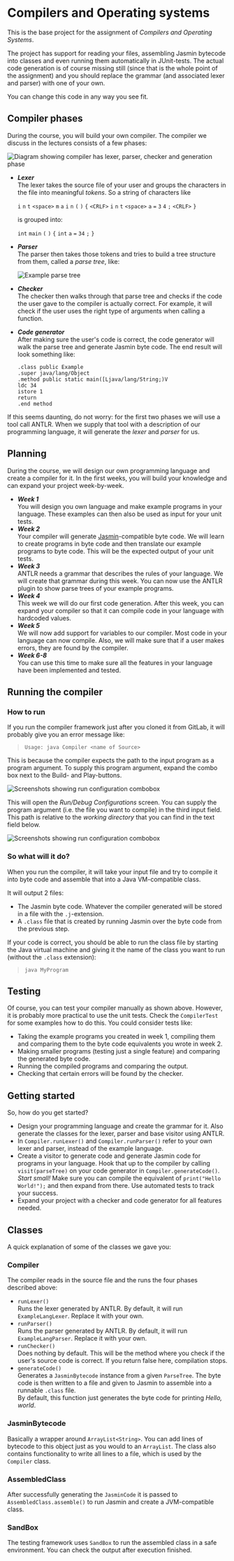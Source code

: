 # Compilers and Operating systems

This is the base project for the assignment of *Compilers and Operating Systems*.

The project has support for reading your files, assembling Jasmin bytecode into classes and even 
running them automatically in JUnit-tests. The actual code generation is of course missing still 
(since that is the whole point of the assignment) and you should replace the grammar (and associated
lexer and parser) with one of your own.

You can change this code in any way you see fit.

## Compiler phases

During the course, you will build your own compiler. The compiler we discuss in the lectures
consists of a few phases:

![Diagram showing compiler has lexer, parser, checker and generation phase](doc/readme/compiler-phases.png)

* ***Lexer***\
  The lexer takes the source file of your user and groups the characters in the file
  into meaningful *tokens*. So a string of characters like

   `i` `n` `t` `<space>` `m` `a` `i` `n` `(` `)` `{` `<CRLF>` `i` `n` `t` `<space>` `a` `=` `3` `4` `;`
   `<CRLF>` `}`
   
   is grouped into:
   
   `int` `main` `(` `)` `{` `int` `a` `=` `34` `;` `}`

* ***Parser***\
  The parser then takes those tokens and tries to build a tree structure from them, 
  called a *parse tree*, like: 
  
  ![Example parse tree](doc/readme/parsetree.png)
  
* ***Checker***\
  The checker then walks through that parse tree and checks if the code the user gave
  to the compiler is actually correct. For example, it will check if the user uses the right type
  of arguments when calling a function.

* ***Code generator***\
  After making sure the user's code is correct, the code generator will walk
  the parse tree and generate Jasmin byte code. The end result will look something like:
  
  ```
  .class public Example
  .super java/lang/Object
  .method public static main([Ljava/lang/String;)V
  ldc 34
  istore 1
  return
  .end method
  ```

If this seems daunting, do not worry: for the first two phases we will use a tool call ANTLR. When
we supply that tool with a description of our programming language, it will generate the *lexer* and
*parser* for us.

## Planning

During the course, we will design our own programming language and create a compiler for it. In the
first weeks, you will build your knowledge and can expand your project week-by-week.

* ***Week 1***\
  You will design you own language and make example programs in your language. These
  examples can then also be used as input for your unit tests.
* ***Week 2***\
  Your compiler will generate [Jasmin](http://jasmin.sourceforge.net)-compatible byte
  code. We will learn to create programs in byte code and then translate our example programs to
  byte code. This will be the expected output of your unit tests.
* ***Week 3***\
  ANTLR needs a grammar that describes the rules of your language. We will create that
  grammar during this week. You can now use the ANTLR plugin to show parse trees of your example
  programs.
* ***Week 4***\
  This week we will do our first code generation. After this week, you can expand your
  compiler so that it can compile code in your language with hardcoded values.
* ***Week 5***\
  We will now add support for variables to our compiler. Most code in your language
  can now compile. Also, we will make sure that if a user makes errors, they are found by the
  compiler.
* ***Week 6-8***\
  You can use this time to make sure all the features in your language have been
  implemented and tested.

## Running the compiler

### How to run

If you run the compiler framework just after you cloned it from GitLab, it will probably give you
an error message like:

> ``Usage: java Compiler <name of Source>``
 
This is because the compiler expects the path to the input program as a program argument. To supply
this program argument, expand the combo box next to the Build- and Play-buttons.

![Screenshots showing run configuration combobox](doc/readme/runconfig1.png)

This will open the *Run/Debug Configurations* screen. You can supply the program argument (i.e. the
file you want to compile) in the third input field. This path is relative to the *working directory*
that you can find in the text field below.

![Screenshots showing run configuration combobox](doc/readme/runconfig2.png)

### So what will it do?

When you run the compiler, it will take your input file and try to compile it into byte code and
assemble that into a Java VM-compatible class.

It will output 2 files:

* The Jasmin byte code. Whatever the compiler generated will be stored in a file with the
  `.j`-extension.
* A `.class` file that is created by running Jasmin over the byte code from the previous step.

If your code is correct, you should be able to run the class file by starting the Java virtual
machine and giving it the name of the class you want to run (without the `.class` extension):

> `java MyProgram`

## Testing

Of course, you can test your compiler manually as shown above. However, it is probably more practical
to use the unit tests. Check the `CompilerTest` for some examples how to do this. You could consider
tests like:

* Taking the example programs you created in week 1, compiling them and comparing them to the
  byte code equivalents you wrote in week 2.
* Making smaller programs (testing just a single feature) and comparing the generated byte code.
* Running the compiled programs and comparing the output.
* Checking that certain errors will be found by the checker.

## Getting started

So, how do you get started?

* Design your programming language and create the grammar for it. Also generate the classes for the
  lexer, parser and base visitor using ANTLR.
* In `Compiler.runLexer()` and `Compiler.runParser()` refer to your own lexer and parser, instead of
  the example language.
* Create a visitor to generate code and generate Jasmin code for programs in your language. Hook
  that up to the compiler by calling `visit(parseTree)` on your code generator in
  `Compiler.generateCode()`.\
  *Start small!* Make sure you can compile the equivalent of `print("Hello World!");` and then
  expand from there. Use automated tests to track your success.
* Expand your project with a checker and code generator for all features needed.

## Classes

A quick explanation of some of the classes we gave you: 

### Compiler

The compiler reads in the source file and the runs the four phases described above:
* `runLexer()`\
  Runs the lexer generated by ANTLR. By default, it will run `ExampleLangLexer`. Replace it with
  your own. 
* `runParser()`\
  Runs the parser generated by ANTLR. By default, it will run `ExampleLangParser`. Replace it with
  your own.
* `runChecker()` \
  Does nothing by default. This will be the method where you check if the user's source code is
  correct. If you return false here, compilation stops.
* `generateCode()`\
  Generates a `JasminBytecode` instance from a given `ParseTree`. The byte code is then written to a
  file and given to Jasmin to assemble into a runnable `.class` file.\
  By default, this function just generates the byte code for printing *Hello, world*.

### JasminBytecode

Basically a wrapper around `ArrayList<String>`. You can add lines of bytecode to this object just as
you would to an `ArrayList`. The class also contains functionality to write all lines to a file, 
which is used by the `Compiler` class.

### AssembledClass

After successfully generating the `JasminCode` it is passed to `AssembledClass.assemble()` to run
Jasmin and create a JVM-compatible class.

### SandBox

The testing framework uses `SandBox` to run the assembled class in a safe environment.
You can check the output after execution finished.